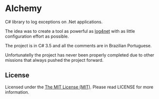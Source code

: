 # Alchemy

C# library to log exceptions on .Net applications.

The idea was to create a tool as powerful as [log4net](http://logging.apache.org/log4net/) with as little configuration effort as possible.

The project is in C# 3.5 and all the comments are in Brazilian Portuguese.

Unfortunatelly the project has never been properly completed due to other missions that always pushed the project forward.

## License

Licensed under the [The MIT License (MIT)](http://opensource.org/licenses/MIT). Please read LICENSE for more information.